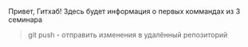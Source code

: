 Привет, Гитхаб! Здесь будет информация о первых коммандах из 3 семинара
> git push - отправить изменения в удалённый репозиторий